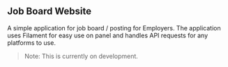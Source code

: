 ## Job Board Website

A simple application for job board / posting for Employers. The application uses Filament for easy use on panel
and handles API requests for any platforms to use.

> Note: This is currently on development.
